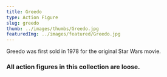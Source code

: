```yaml
---
title: Greedo
type: Action Figure
slug: greedo
thumb: ../images/thumbs/Greedo.jpg
featuredImg: ../images/featured/Greedo.jpg
---
```


Greedo was first sold in 1978 for the original Star Wars movie.

### All action figures in this collection are loose.